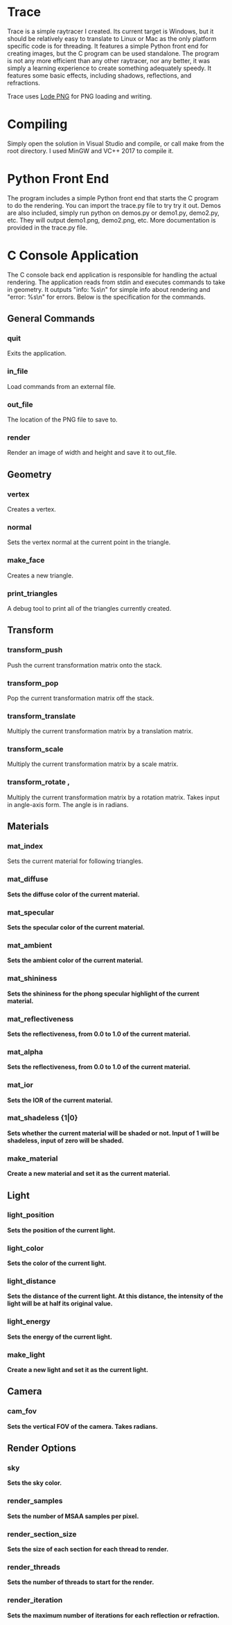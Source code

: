 
# Trace
Trace is a simple raytracer I created. Its current target is Windows, but it should be relatively easy to translate to Linux or Mac as the only platform specific code is for threading. It features a simple Python front end for creating images, but the C program can be used standalone. The program is not any more efficient than any other raytracer, nor any better, it was simply a learning experience to create something adequately speedy. It features some basic effects, including shadows, reflections, and refractions.

Trace uses [Lode PNG](https://lodev.org/lodepng/) for PNG loading and writing.

# Compiling
Simply open the solution in Visual Studio and compile, or call make from the root directory. I used MinGW and VC++ 2017 to compile it.

# Python Front End
The program includes a simple Python front end that starts the C program to do the rendering. You can import the trace.py file to try try it out. Demos are also included, simply run python on demos.py or demo1.py, demo2.py, etc. They will output demo1.png, demo2.png, etc. More documentation is provided in the trace.py file.

# C Console Application
The C console back end application is responsible for handling the actual rendering. The application reads from stdin and executes commands to take in geometry. It outputs "info: %s\n" for simple info about rendering and "error: %s\n" for errors. Below is the specification for the commands.

## General Commands
### quit
Exits the application.
### in_file
Load commands from an external file.
### out_file
The location of the PNG file to save to.
### render <width> <height>
Render an image of width and height and save it to out_file.

## Geometry
### vertex <x> <y> <z>
Creates a vertex.
### normal <x> <y> <z>
Sets the vertex normal at the current point in the triangle.
### make_face
Creates a new triangle.
### print_triangles
A debug tool to print all of the triangles currently created.

## Transform
### transform_push
Push the current transformation matrix onto the stack.
### transform_pop
Pop the current transformation matrix off the stack.
### transform_translate <x> <y> <z>
Multiply the current transformation matrix by a translation matrix.
### transform_scale <x> <y> <z>
Multiply the current transformation matrix by a scale matrix.
### transform_rotate <angle>, <x> <y> <z>
Multiply the current transformation matrix by a rotation matrix. Takes input in angle-axis form. The angle is in radians.


## Materials
### mat_index <index>
Sets the current material for following triangles.
### mat_diffuse <r> <g> <b>
Sets the diffuse color of the current material.
### mat_specular <r> <g> <b>
Sets the specular color of the current material.
### mat_ambient <r> <g> <b>
Sets the ambient color of the current material.
### mat_shininess <shininess>
Sets the shininess for the phong specular highlight of the current material.
### mat_reflectiveness <reflectiveness>
Sets the reflectiveness, from 0.0 to 1.0 of the current material.
### mat_alpha <alpha>
Sets the reflectiveness, from 0.0 to 1.0 of the current material.
### mat_ior <ior>
Sets the IOR of the current material.
### mat_shadeless {1|0}
Sets whether the current material will be shaded or not. Input of 1 will be shadeless, input of zero will be shaded.
### make_material
Create a new material and set it as the current material.

## Light
### light_position <x> <y> <z>
Sets the position of the current light.
### light_color <r> <g> <b>
Sets the color of the current light.
### light_distance <distance>
Sets the distance of the current light. At this distance, the intensity of the light will be at half its original value.
### light_energy <energy>
Sets the energy of the current light.
### make_light
Create a new light and set it as the current light.

## Camera
### cam_fov <angle>
Sets the vertical FOV of the camera. Takes radians.

## Render Options
### sky <r> <g> <b>
Sets the sky color.
### render_samples <samples>
Sets the number of MSAA samples per pixel.
### render_section_size <size>
Sets the size of each section for each thread to render.
### render_threads <count>
Sets the number of threads to start for the render.
### render_iteration <count>
Sets the maximum number of iterations for each reflection or refraction.
